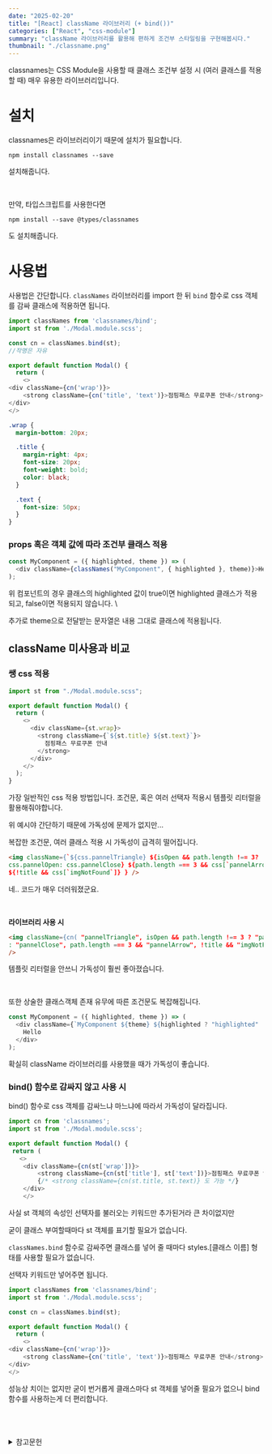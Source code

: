 ```yaml
---
date: "2025-02-20"
title: "[React] className 라이브러리 (+ bind())"
categories: ["React", "css-module"]
summary: "className 라이브러리를 활용해 편하게 조건부 스타일링을 구현해봅시다."
thumbnail: "./classname.png"
---
```


classnames는 CSS Module을 사용할 때 클래스 조건부 설정 시 (여러 클래스를 적용할 때) 매우 유용한 라이브러리입니다.

# 설치

classnames은 라이브러리이기 때문에 설치가 필요합니다.

```shell
npm install classnames --save
```

설치해줍니다.

<br>

만약, 타입스크립트를 사용한다면

```shell
npm install --save @types/classnames
```

도 설치해줍니다.

# 사용법

사용법은 간단합니다. `classNames` 라이브러리를 import 한 뒤 `bind` 함수로 css 객체를 감싸 클래스에 적용하면 됩니다.

```js
import classNames from 'classnames/bind';
import st from './Modal.module.scss';

const cn = classNames.bind(st);
//작명은 자유

export default function Modal() {
  return (
    <>
<div className={cn('wrap')}>
    <strong className={cn('title', 'text')}>점핑패스 무료쿠폰 안내</strong>  //title, text 선택자 모두 적용
</div>
</>

```

```scss
.wrap {
  margin-bottom: 20px;

  .title {
    margin-right: 4px;
    font-size: 20px;
    font-weight: bold;
    color: black;
  }

  .text {
    font-size: 50px;
  }
}
```

### props 혹은 객체 값에 따라 조건부 클래스 적용

```js
const MyComponent = ({ highlighted, theme }) => (
  <div className={classNames("MyComponent", { highlighted }, theme)}>Hello</div>
);
```

위 컴포넌트의 경우 클래스의 highlighted 값이 true이면 highlighted 클래스가 적용되고, false이면 적용되지 않습니다. \

추가로 theme으로 전달받는 문자열은 내용 그대로 클래스에 적용됩니다.

## className 미사용과 비교

### 쌩 css 적용

```js
import st from "./Modal.module.scss";

export default function Modal() {
  return (
    <>
      <div className={st.wrap}>
        <strong className={`${st.title} ${st.text}`}>
          점핑패스 무료쿠폰 안내
        </strong>
      </div>
    </>
  );
}
```

가장 일반적인 css 적용 방법입니다. 조건문, 혹은 여러 선택자 적용시 템플릿 리터럴을 활용해줘야합니다.

위 예시야 간단하기 때문에 가독성에 문제가 없지만...

복잡한 조건문, 여러 클래스 적용 시 가독성이 급격히 떨어집니다.

```html
<img className={`${css.pannelTriangle} ${isOpen && path.length !== 3?
css.pannelOpen: css.pannelClose} ${path.length === 3 && css[`pannelArrow`]}
${!title && css[`imgNotFound`]} } />
```

네.. 코드가 매우 더러워졌군요.

<br>

**라이브러리 사용 시**

```html
<img className={cn( "pannelTriangle", isOpen && path.length !== 3 ? "pannelOpen"
: "pannelClose", path.length === 3 && "pannelArrow", !title && "imgNotFound" )}
/>
```

템플릿 리터럴을 안쓰니 가독성이 훨씬 좋아졌습니다.

<br>

또한 상술한 클래스객체 존재 유무에 따른 조건문도 복잡해집니다.

```js
const MyComponent = ({ highlighted, theme }) => (
  <div className={`MyComponent ${theme} ${highlighted ? "highlighted" : ""}`}>
    Hello
  </div>
);
```

확실히 className 라이브러리를 사용했을 때가 가독성이 좋습니다.

### bind() 함수로 감싸지 않고 사용 시

bind() 함수로 css 객체를 감싸느냐 마느냐에 따라서 가독성이 달라집니다.

```js
import cn from 'classnames';
import st from './Modal.module.scss';

export default function Modal() {
 return (
   <>
    <div className={cn(st['wrap'])}>
        <strong className={cn(st['title'], st['text'])}>점핑패스 무료쿠폰 안내</strong>
        {/* <strong className={cn(st.title, st.text)} 도 가능 */}
    </div>
    </>
```

사실 st 객체의 속성인 선택자를 불러오는 키워드만 추가된거라 큰 차이없지만

굳이 클래스 부여할때마다 st 객체를 표기할 필요가 없습니다.

`classNames.bind` 함수로 감싸주면 클래스를 넣어 줄 때마다 styles.[클래스 이름] 형태를 사용할 필요가 없습니다.

선택자 키워드만 넣어주면 됩니다.

```js
import classNames from 'classnames/bind';
import st from './Modal.module.scss';

const cn = classNames.bind(st);

export default function Modal() {
  return (
    <>
<div className={cn('wrap')}>
    <strong className={cn('title', 'text')}>점핑패스 무료쿠폰 안내</strong>
</div>
</>

```

성능상 치이는 없지만 굳이 번거롭게 클래스마다 st 객체를 넣어줄 필요가 없으니 bind 함수를 사용하는게 더 편리합니다.

<br>
<br>
<br>

<details>

<summary>참고문헌</summary>

<div markdown="1">

https://velog.io/@dooreplay/classNamesCSS-Modules

https://velog.io/@jinhengxi/React-classnames

</div>

</details>
